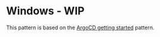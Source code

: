 # Windows - WIP

This pattern is based on the [ArgoCD getting started](../gitops/getting-started-argocd/) pattern.
